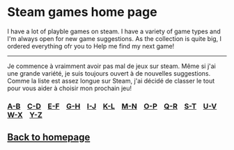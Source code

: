 # Steam games home page

I have a lot of playble games on steam. I have a variety of game types and I'm always open for new game suggestions.
As the collection is quite big, I ordered everything ofr you to Help me find my next game!   

*******   

Je commence à vraimment avoir pas mal de jeux sur steam. Même si j'ai une grande variété, je suis toujours ouvert à de nouvelles suggestions. Comme la liste est assez longue sur Steam, j'ai décidé de classer le tout pour vous aider à choisir mon prochain jeu!

### [A-B](A-B/indexAB.md)  &nbsp;&nbsp;  [C-D](C-D/indexCD.md)  &nbsp;&nbsp;  [E-F](E-F/indexEF.md)  &nbsp;&nbsp;  [G-H](G-H/indexGH.md)  &nbsp;&nbsp;  [I-J](I-J/indexIJ.md)  &nbsp;&nbsp;  [K-L](K-L/indexKL.md)  &nbsp;&nbsp;  [M-N](M-N/indexMN.md)  &nbsp;&nbsp;   [O-P](O-P/indexOP.md)  &nbsp;&nbsp;  [Q-R](Q-R/indexQR.md)  &nbsp;&nbsp;  [S-T](S-T/indexST.md)  &nbsp;&nbsp;   [U-V](U-V/indexUV.md)  &nbsp;&nbsp;  [W-X](W-X/indexWX.md)  &nbsp;&nbsp;  [Y-Z](Y-Z/indexYZ.md)


## [Back to homepage](/)
